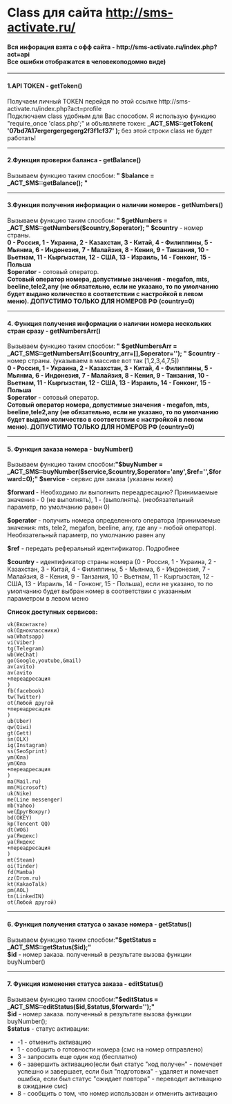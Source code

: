 # Class для сайта http://sms-activate.ru/
<body>
  <h4>Вся инфорация взята с офф сайта - http://sms-activate.ru/index.php?act=api<br/>Все ошибки отображатся в человекоподомно виде)</h4>
  <hr>
  <h4>1.API TOKEN - getToken()</h4>
  <p>Получаем личный TOKEN перейдя по этой ссылке http://sms-activate.ru/index.php?act=profile<br/>
  Подключаем class удобным для Вас способом. Я использую функцию "require_once 'class.php';" и объявляете токен:
  <b>_ACT_SMS::getToken( '07bd7A17ergergergegerg2f3f1cf37' ); </b> без этой строки class не будет работать!
  </p>
  <hr>
  <h4>2.Функция проверки баланса - getBalance()</h4>
  <p>Вызываем функцию таким спосбом:<b> " $balance = _ACT_SMS::getBalance(); " </b></p>
  <hr>
  <h4>3.Функция получения информации о наличии номеров - getNumbers() </h4>
  <p> Вызываем функцию таким спосбом:<b> " $getNumbers = _ACT_SMS::getNumbers($country,$operator); " </b> 
    <b>$country</b> - номер страны.<br/>
    <b>0 - Россия, 1 - Украина, 2 - Казахстан, 3 - Китай, 4 - Филиппины, 5 - Мьянма, 6 - Индонезия, 7 - Малайзия, 8 - Кения, 9 - Танзания, 10 - Вьетнам, 11 - Кыргызстан, 12 - США, 13 - Израиль, 14 - Гонконг, 15 - Польша</b> <br/>
    <b>$operator</b> - сотовый оператор.<br/> <b>Сотовый оператор номера, допустимые значения - megafon, mts, beeline,tele2,any (не обязательно, если не указано, то по умолчанию будет выдано количество в соответствии с настройкой в левом меню). ДОПУСТИМО ТОЛЬКО ДЛЯ НОМЕРОВ РФ (country=0)</b>
  </p>
  <hr>
  <h4>4. Функция получения информации о наличии номера нескольких стран сразу - getNumbersArr()</h4>
  <p>Вызываем функцию таким спосбом:<b> " $getNumbersArr = _ACT_SMS::getNumbersArr($country_arr=[],$operator=''); " </b>
    <b>$country</b> - номер страны. (указываем в массиве вот так [1,2,3,4,7,5]) <br/>
    <b>0 - Россия, 1 - Украина, 2 - Казахстан, 3 - Китай, 4 - Филиппины, 5 - Мьянма, 6 - Индонезия, 7 - Малайзия, 8 - Кения, 9 - Танзания, 10 - Вьетнам, 11 - Кыргызстан, 12 - США, 13 - Израиль, 14 - Гонконг, 15 - Польша</b> <br/>
  <b>$operator</b> - сотовый оператор.<br/> <b>Сотовый оператор номера, допустимые значения - megafon, mts, beeline,tele2,any (не обязательно, если не указано, то по умолчанию будет выдано количество в соответствии с настройкой в левом меню). ДОПУСТИМО ТОЛЬКО ДЛЯ НОМЕРОВ РФ (country=0)</b>
  </p>
  <hr>
  <h4>5. Функция заказа номера - buyNumber()</h4>
  <p>Вызываем функцию таким спосбом:<b>"$buyNumber = _ACT_SMS::buyNumber($service,$country,$operator='any',$ref='',$forward=0);" </b>
    <b>$service </b>- сервис для заказа (указаны ниже)

<b>$forward </b>- Необходимо ли выполнить переадресацию? Принимаемые значения - 0 (не выполнять), 1 - (выполнять). (необязательный параметр, по умолчанию равен 0)

<b>$operator</b> - получить номера определенного оператора (принимаемые значения: mts, tele2, megafon, beeline, any, где any - любой оператор). Необязательный параметр, по умолчанию равен any

<b>$ref</b> - передать реферальный идентификатор. Подробнее

<b>$country </b>- идентификатор страны номера (0 - Россия, 1 - Украина, 2 - Казахстан, 3 - Китай, 4 - Филиппины, 5 - Мьянма, 6 - Индонезия, 7 - Малайзия, 8 - Кения, 9 - Танзания, 10 - Вьетнам, 11 - Кыргызстан, 12 - США, 13 - Израиль, 14 - Гонконг, 15 - Польша), если не указано, то по умолчанию будет выбран номер в соответствии с указанным параметром в левом меню

<b>Список доступных сервисов:</b>

    vk(Вконтакте)
    ok(Одноклассники)
    wa(Whatsapp)
    vi(Viber)
    tg(Telegram)
    wb(WeChat)
    go(Google,youtube,Gmail)
    av(avito)
    av(avito
    +переадресация
    )
    fb(facebook)
    tw(Twitter)
    ot(Любой другой
    +переадресация
    )
    ub(Uber)
    qw(Qiwi)
    gt(Gett)
    sn(OLX)
    ig(Instagram)
    ss(SeoSprint)
    ym(Юла)
    ym(Юла
    +переадресация
    )
    ma(Mail.ru)
    mm(Microsoft)
    uk(Nike)
    me(Line messenger)
    mb(Yahoo)
    we(ДругВокруг)
    bd(OKEY)
    kp(Tencent QQ)
    dt(WOG)
    ya(Яндекс)
    ya(Яндекс
    +переадресация
    )
    mt(Steam)
    oi(Tinder)
    fd(Mamba)
    zz(Drom.ru)
    kt(KakaoTalk)
    pm(AOL)
    tn(LinkedIN)
    ot(Любой другой)
  </p>
  <hr>
  <h4>6. Функция получения статуса о заказе номера - getStatus()</h4>
  <p>Вызываем функцию таким спосбом:<b>"$getStatus = _ACT_SMS::getStatus($id);" </b> <br/>
  <b>$id</b> - номер заказа. полученный  в результате вызова функции buyNumber() </p>
  <hr>
  <h4>7. Функция изменения статуса заказа - editStatus()</h4>
  <p>Вызываем функцию таким спосбом:<b>"$editStatus = _ACT_SMS::editStatus($id,$status,$forward='');" </b> <br/>
  <b>$id</b> - номер заказа. полученный  в результате вызова функции buyNumber();<br/>
  <b>$status</b> - статус активации: 
   <ul>
     <li>-1 - отменить активацию</li>
     <li>1 - сообщить о готовности номера (смс на номер отправлено)</li>
     <li>3 - запросить еще один код (бесплатно)</li>
     <li>6 - завершить активацию(если был статус "код получен" - помечает успешно и завершает, если был "подготовка" - удаляет и помечает ошибка, если был статус "ожидает повтора" - переводит активацию в ожидание смс)</li>
     <li>8 - сообщить о том, что номер использован и отменить активацию</li>
  </ul>
  </p>
</body>

